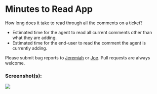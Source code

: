 # Minutes to Read App

How long does it take to read through all the comments on a ticket?

* Estimated time for the agent to read all current comments other than what they are adding.
* Estimated time for the end-user to read the comment the agent is currently adding.

Please submit bug reports to [Jeremiah](https://github.com/jeremiahcurrier) or [Joe](https://github.com/jstjoe). Pull requests are always welcome.

### Screenshot(s):
![](http://i.imgur.com/Ps5mF95.png)
